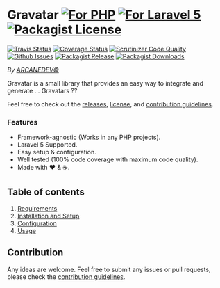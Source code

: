 Gravatar [![For PHP][badge_php]](https://github.com/ARCANEDEV/Gravatar) [![For Laravel 5][badge_laravel]](https://github.com/ARCANEDEV/Gravatar) [![Packagist License][badge_license]](https://github.com/ARCANEDEV/Gravatar/blob/master/LICENSE.md)
==============
[![Travis Status][badge_build]](https://travis-ci.org/ARCANEDEV/Gravatar)
[![Coverage Status][badge_coverage]](https://scrutinizer-ci.com/g/ARCANEDEV/Gravatar/?branch=master)
[![Scrutinizer Code Quality][badge_quality]](https://scrutinizer-ci.com/g/ARCANEDEV/Gravatar/?branch=master)
[![Github Issues][badge_issues]](https://github.com/ARCANEDEV/Gravatar/issues)
[![Packagist Release][badge_release]](https://packagist.org/packages/arcanedev/gravatar)
[![Packagist Downloads][badge_downloads]](https://packagist.org/packages/arcanedev/gravatar)

[badge_php]:       https://img.shields.io/badge/PHP-Framework%20agnostic-4F5B93.svg?style=flat-square
[badge_laravel]:   https://img.shields.io/badge/Laravel%20Supported-5.x-orange.svg?style=flat-square
[badge_license]:   http://img.shields.io/packagist/l/arcanedev/gravatar.svg?style=flat-square
[badge_build]:     http://img.shields.io/travis/ARCANEDEV/Gravatar.svg?style=flat-square
[badge_coverage]:  https://img.shields.io/scrutinizer/coverage/g/ARCANEDEV/Gravatar.svg?style=flat-square
[badge_quality]:   https://img.shields.io/scrutinizer/g/ARCANEDEV/Gravatar.svg?style=flat-square
[badge_issues]:    http://img.shields.io/github/issues/ARCANEDEV/Gravatar.svg?style=flat-square
[badge_release]:   https://img.shields.io/packagist/v/arcanedev/gravatar.svg?style=flat-square
[badge_downloads]: https://img.shields.io/packagist/dt/arcanedev/gravatar.svg?style=flat-square

*By [ARCANEDEV&copy;](http://www.arcanedev.net/)*

Gravatar is a small library that provides an easy way to integrate and generate &hellip; Gravatars ??

Feel free to check out the [releases](https://github.com/ARCANEDEV/Gravatar/releases), [license](LICENSE.md), and [contribution guidelines](CONTRIBUTING.md).
  
### Features

  * Framework-agnostic (Works in any PHP projects).
  * Laravel 5 Supported.
  * Easy setup & configuration. 
  * Well tested (100% code coverage with maximum code quality).
  * Made with :heart: &amp; :coffee:.

## Table of contents

1. [Requirements](_docs/1-Requirements.md)
2. [Installation and Setup](_docs/2-Installation-and-Setup.md)
3. [Configuration](_docs/3-Configuration.md)
4. [Usage](_docs/4-Usage.md)

## Contribution

Any ideas are welcome. Feel free to submit any issues or pull requests, please check the [contribution guidelines](CONTRIBUTING.md).